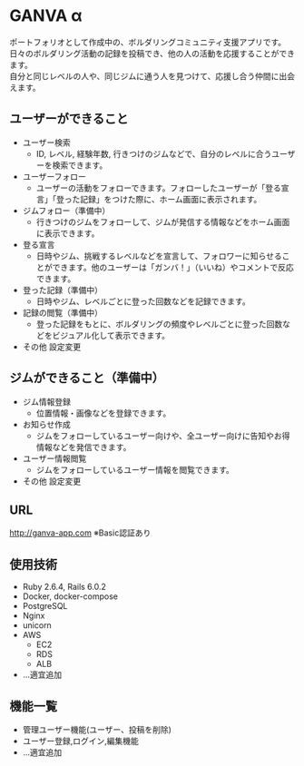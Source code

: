 # GANVA α
ポートフォリオとして作成中の、ボルダリングコミュニティ支援アプリです。  
日々のボルダリング活動の記録を投稿でき、他の人の活動を応援することができます。  
自分と同じレベルの人や、同じジムに通う人を見つけて、応援し合う仲間に出会えます。

## ユーザーができること
- ユーザー検索
   - ID, レベル, 経験年数, 行きつけのジムなどで、自分のレベルに合うユーザーを検索できます。
- ユーザーフォロー
   - ユーザーの活動をフォローできます。フォローしたユーザーが「登る宣言」「登った記録」をつけた際に、ホーム画面に表示されます。
- ジムフォロー（準備中）
   - 行きつけのジムをフォローして、ジムが発信する情報などをホーム画面に表示できます。  
-  登る宣言
   - 日時やジム、挑戦するレベルなどを宣言して、フォロワーに知らせることができます。他のユーザーは「ガンバ！」（いいね）やコメントで反応できます。
-  登った記録（準備中）
   - 日時やジム、レベルごとに登った回数などを記録できます。
-  記録の閲覧（準備中）
   - 登った記録をもとに、ボルダリングの頻度やレベルごとに登った回数などをビジュアル化して表示できます。
-  その他 設定変更

## ジムができること（準備中）
- ジム情報登録
   - 位置情報・画像などを登録できます。
- お知らせ作成
   - ジムをフォローしているユーザー向けや、全ユーザー向けに告知やお得情報などを発信できます。 
- ユーザー情報閲覧
   - ジムをフォローしているユーザー情報を閲覧できます。
- その他 設定変更  

## URL
http://ganva-app.com ※Basic認証あり

## 使用技術
- Ruby 2.6.4, Rails 6.0.2
- Docker, docker-compose
- PostgreSQL
- Nginx
- unicorn
- AWS
  - EC2
  - RDS
  - ALB
- ...適宜追加

## 機能一覧
- 管理ユーザー機能(ユーザー、投稿を削除)
- ユーザー登録,ログイン,編集機能
- ...適宜追加
